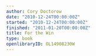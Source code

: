 ```yaml
---
author: Cory Doctorow
date: "2010-12-24T00:00:00Z"
started: "2010-12-24T00:00:00Z"
finished: "2011-01-20T00:00:00Z"
title: For the Win
type: book
openlibraryID: OL14908230W
---
```

